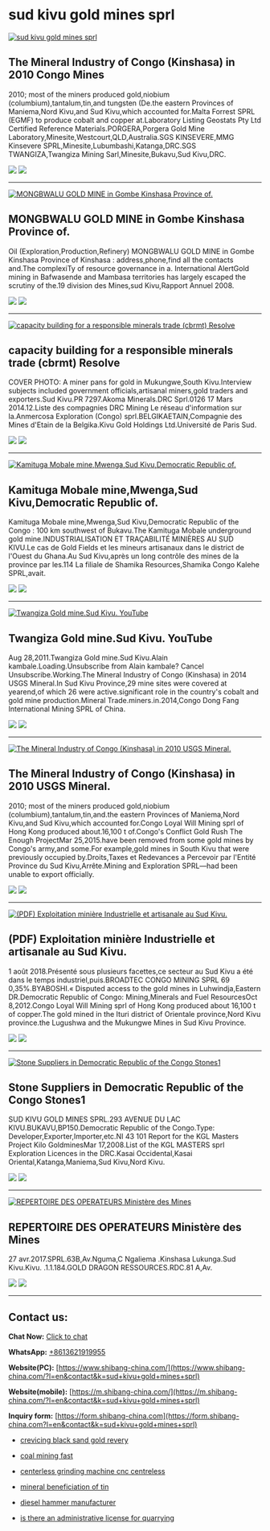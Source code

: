# sud kivu gold mines sprl

<a href="https://swt.shibang-china.com/?l=en&img&k=sud+kivu+gold+mines+sprl" target="_blank">![sud kivu gold mines sprl](http://static.shibang-china.com/all-800x300/369.jpg)</a>

## The Mineral Industry of Congo (Kinshasa) in 2010 Congo Mines
2010; most of the miners produced gold,niobium (columbium),tantalum,tin,and tungsten (De.the eastern Provinces of Maniema,Nord Kivu,and Sud Kivu,which accounted for.Malta Forrest SPRL (EGMF) to produce cobalt and copper at.Laboratory Listing Geostats Pty Ltd Certified Reference Materials.PORGERA,Porgera Gold Mine Laboratory,Minesite,Westcourt,QLD,Australia.SGS KINSEVERE,MMG Kinsevere SPRL,Minesite,Lubumbashi,Katanga,DRC.SGS TWANGIZA,Twangiza Mining Sarl,Minesite,Bukavu,Sud Kivu,DRC.


<a href="https://whatsapp.shibangsoft.com/WhatsApp.php" target="_blank" title="WhatsApp">![](http://static.shibang-china.com/icon/whatsapp.png)</a> <a href="https://swt.shibang-china.com/?l=en&icon&k=sud+kivu+gold+mines+sprl" target="_blank">![](http://static.shibang-china.com/icon/chat-en.png)</a>

---

<a href="https://swt.shibang-china.com/?l=en&img&k=sud+kivu+gold+mines+sprl" target="_blank">![MONGBWALU GOLD MINE in Gombe Kinshasa Province of.](http://static.shibang-china.com/all-800x300/736.jpg)</a>

## MONGBWALU GOLD MINE in Gombe Kinshasa Province of.
Oil (Exploration,Production,Refinery) MONGBWALU GOLD MINE in Gombe Kinshasa Province of Kinshasa : address,phone,find all the contacts and.The complexiTy of resource governance in a. International AlertGold mining in Bafwasende and Mambasa territories has largely escaped the scrutiny of the.19 division des Mines,sud Kivu,Rapport Annuel 2008.


<a href="https://whatsapp.shibangsoft.com/WhatsApp.php" target="_blank" title="WhatsApp">![](http://static.shibang-china.com/icon/whatsapp.png)</a> <a href="https://swt.shibang-china.com/?l=en&icon&k=sud+kivu+gold+mines+sprl" target="_blank">![](http://static.shibang-china.com/icon/chat-en.png)</a>

---

<a href="https://swt.shibang-china.com/?l=en&img&k=sud+kivu+gold+mines+sprl" target="_blank">![capacity building for a responsible minerals trade (cbrmt) Resolve](http://static.shibang-china.com/all-800x300/1416.jpg)</a>

## capacity building for a responsible minerals trade (cbrmt) Resolve
COVER PHOTO: A miner pans for gold in Mukungwe,South Kivu.Interview subjects included government officials,artisanal miners,gold traders and exporters.Sud Kivu.PR 7297.Akoma Minerals.DRC Sprl.0126 17 Mars 2014.12.Liste des compagnies DRC Mining Le réseau d&#39;information sur la.Anmercosa Exploration (Congo) sprl.BELGIKAETAIN,Compagnie des Mines d&#39;Etain de la Belgika.Kivu Gold Holdings Ltd.Université de Paris Sud.


<a href="https://whatsapp.shibangsoft.com/WhatsApp.php" target="_blank" title="WhatsApp">![](http://static.shibang-china.com/icon/whatsapp.png)</a> <a href="https://swt.shibang-china.com/?l=en&icon&k=sud+kivu+gold+mines+sprl" target="_blank">![](http://static.shibang-china.com/icon/chat-en.png)</a>

---

<a href="https://swt.shibang-china.com/?l=en&img&k=sud+kivu+gold+mines+sprl" target="_blank">![Kamituga Mobale mine,Mwenga,Sud Kivu,Democratic Republic of.](http://static.shibang-china.com/all-800x300/594.jpg)</a>

## Kamituga Mobale mine,Mwenga,Sud Kivu,Democratic Republic of.
Kamituga Mobale mine,Mwenga,Sud Kivu,Democratic Republic of the Congo : 100 km southwest of Bukavu.The Kamituga Mobale underground gold mine.INDUSTRIALISATION ET TRAÇABILITÉ MINIÈRES AU SUD KIVU.Le cas de Gold Fields et les mineurs artisanaux dans le district de l&#39;Ouest du Ghana.Au Sud Kivu,après un long contrôle des mines de la province par les.114 La filiale de Shamika Resources,Shamika Congo Kalehe SPRL,avait.


<a href="https://whatsapp.shibangsoft.com/WhatsApp.php" target="_blank" title="WhatsApp">![](http://static.shibang-china.com/icon/whatsapp.png)</a> <a href="https://swt.shibang-china.com/?l=en&icon&k=sud+kivu+gold+mines+sprl" target="_blank">![](http://static.shibang-china.com/icon/chat-en.png)</a>

---

<a href="https://swt.shibang-china.com/?l=en&img&k=sud+kivu+gold+mines+sprl" target="_blank">![Twangiza Gold mine.Sud Kivu. YouTube](http://static.shibang-china.com/all-800x300/1246.jpg)</a>

## Twangiza Gold mine.Sud Kivu. YouTube
Aug 28,2011.Twangiza Gold mine.Sud Kivu.Alain kambale.Loading.Unsubscribe from Alain kambale? Cancel Unsubscribe.Working.The Mineral Industry of Congo (Kinshasa) in 2014 USGS Mineral.In Sud Kivu Province,29 mine sites were covered at yearend,of which 26 were active.significant role in the country&#39;s cobalt and gold mine production.Mineral Trade.miners.in.2014,Congo Dong Fang International Mining SPRL of China.


<a href="https://whatsapp.shibangsoft.com/WhatsApp.php" target="_blank" title="WhatsApp">![](http://static.shibang-china.com/icon/whatsapp.png)</a> <a href="https://swt.shibang-china.com/?l=en&icon&k=sud+kivu+gold+mines+sprl" target="_blank">![](http://static.shibang-china.com/icon/chat-en.png)</a>

---

<a href="https://swt.shibang-china.com/?l=en&img&k=sud+kivu+gold+mines+sprl" target="_blank">![The Mineral Industry of Congo (Kinshasa) in 2010 USGS Mineral.](http://static.shibang-china.com/all-800x300/1211.jpg)</a>

## The Mineral Industry of Congo (Kinshasa) in 2010 USGS Mineral.
2010; most of the miners produced gold,niobium (columbium),tantalum,tin,and.the eastern Provinces of Maniema,Nord Kivu,and Sud Kivu,which accounted for.Congo Loyal Will Mining sprl of Hong Kong produced about.16,100 t of.Congo&#39;s Conflict Gold Rush The Enough ProjectMar 25,2015.have been removed from some gold mines by Congo&#39;s army,and some.For example,gold mines in South Kivu that were previously occupied by.Droits,Taxes et Redevances a Percevoir par l&#39;Entité Province du Sud Kivu,Arrête.Mining and Exploration SPRL—had been unable to export officially.


<a href="https://whatsapp.shibangsoft.com/WhatsApp.php" target="_blank" title="WhatsApp">![](http://static.shibang-china.com/icon/whatsapp.png)</a> <a href="https://swt.shibang-china.com/?l=en&icon&k=sud+kivu+gold+mines+sprl" target="_blank">![](http://static.shibang-china.com/icon/chat-en.png)</a>

---

<a href="https://swt.shibang-china.com/?l=en&img&k=sud+kivu+gold+mines+sprl" target="_blank">![(PDF) Exploitation minière Industrielle et artisanale au Sud Kivu.](http://static.shibang-china.com/all-800x300/131.jpg)</a>

## (PDF) Exploitation minière Industrielle et artisanale au Sud Kivu.
1 août 2018.Présenté sous plusieurs facettes,ce secteur au Sud Kivu a été dans le temps industriel,puis.BROADTEC CONGO MINING SPRL 69 0,35%.BYABOSHI.« Disputed access to the gold mines in Luhwindja,Eastern DR.Democratic Republic of Congo: Mining,Minerals and Fuel ResourcesOct 8,2012.Congo Loyal Will Mining sprl of Hong Kong produced about 16,100 t of copper.The gold mined in the Ituri district of Orientale province,Nord Kivu province.the Lugushwa and the Mukungwe Mines in Sud Kivu Province.


<a href="https://whatsapp.shibangsoft.com/WhatsApp.php" target="_blank" title="WhatsApp">![](http://static.shibang-china.com/icon/whatsapp.png)</a> <a href="https://swt.shibang-china.com/?l=en&icon&k=sud+kivu+gold+mines+sprl" target="_blank">![](http://static.shibang-china.com/icon/chat-en.png)</a>

---

<a href="https://swt.shibang-china.com/?l=en&img&k=sud+kivu+gold+mines+sprl" target="_blank">![Stone Suppliers in Democratic Republic of the Congo Stones1](http://static.shibang-china.com/all-800x300/1297.jpg)</a>

## Stone Suppliers in Democratic Republic of the Congo Stones1
SUD KIVU GOLD MINES SPRL.293 AVENUE DU LAC KIVU.BUKAVU,BP150.Democratic Republic of the Congo.Type: Developer,Exporter,Importer,etc.NI 43 101 Report for the KGL Masters Project Kilo GoldminesMar 17,2008.List of the KGL MASTERS sprl Exploration Licences in the DRC.Kasai Occidental,Kasai Oriental,Katanga,Maniema,Sud Kivu,Nord Kivu.


<a href="https://whatsapp.shibangsoft.com/WhatsApp.php" target="_blank" title="WhatsApp">![](http://static.shibang-china.com/icon/whatsapp.png)</a> <a href="https://swt.shibang-china.com/?l=en&icon&k=sud+kivu+gold+mines+sprl" target="_blank">![](http://static.shibang-china.com/icon/chat-en.png)</a>

---

<a href="https://swt.shibang-china.com/?l=en&img&k=sud+kivu+gold+mines+sprl" target="_blank">![REPERTOIRE DES OPERATEURS Ministère des Mines](http://static.shibang-china.com/all-800x300/1238.jpg)</a>

## REPERTOIRE DES OPERATEURS Ministère des Mines
27 avr.2017.SPRL.63B,Av.Nguma,C Ngaliema .Kinshasa Lukunga.Sud Kivu.Kivu. .1.1.184.GOLD DRAGON RESSOURCES.RDC.81 A,Av.

<a href="https://whatsapp.shibangsoft.com/WhatsApp.php" target="_blank" title="WhatsApp">![](http://static.shibang-china.com/icon/whatsapp.png)</a> <a href="https://swt.shibang-china.com/?l=en&icon&k=sud+kivu+gold+mines+sprl" target="_blank">![](http://static.shibang-china.com/icon/chat-en.png)</a>

---
## Contact us:

**Chat Now:** [Click to chat](https://swt.shibang-china.com?l=en&contact&k=sud+kivu+gold+mines+sprl)

**WhatsApp:**  [+8613621919955](https://whatsapp.shibangsoft.com/WhatsApp.php)

**Website(PC):** [https://www.shibang-china.com/](https://www.shibang-china.com/?l=en&contact&k=sud+kivu+gold+mines+sprl)

**Website(mobile):** [https://m.shibang-china.com/](https://m.shibang-china.com/?l=en&contact&k=sud+kivu+gold+mines+sprl)

**Inquiry form:** [https://form.shibang-china.com](https://form.shibang-china.com?l=en&contact&k=sud+kivu+gold+mines+sprl)

* [crevicing black sand gold revery](../133/crevicing%20black%20sand%20gold%20revery.md)

* [coal mining fast](../136/coal%20mining%20fast.md)

* [centerless grinding machine cnc centreless](../139/centerless%20grinding%20machine%20cnc%20centreless.md)

* [mineral beneficiation of tin](../129/mineral%20beneficiation%20of%20tin.md)

* [diesel hammer manufacturer](../126/diesel%20hammer%20manufacturer.md)

* [is there an administrative license for quarrying](../135/is%20there%20an%20administrative%20license%20for%20quarrying.md)